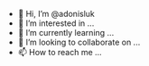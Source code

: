 - 👋 Hi, I’m @adonisluk
- 👀 I’m interested in ...
- 🌱 I’m currently learning ...
- 💞️ I’m looking to collaborate on ...
- 📫 How to reach me ...

<!---
adonisluk/adonisluk is a ✨ special ✨ repository because its `README.md` (this file) appears on your GitHub profile.
You can click the Preview link to take a look at your changes.
--->
